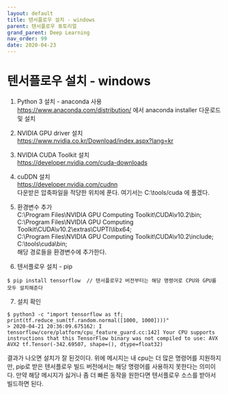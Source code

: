 ```yaml
---
layout: default
title: 텐서플로우 설치 - windows
parent: 텐서플로우 튜토리얼
grand_parent: Deep Learning
nav_order: 99
date: 2020-04-23
---
```


# 텐서플로우 설치 - windows

1. Python 3 설치 - anaconda 사용<br>
https://www.anaconda.com/distribution/ 에서 anaconda installer 다운로드 및 설치

2. NVIDIA GPU driver 설치<br>
https://www.nvidia.co.kr/Download/index.aspx?lang=kr

3. NVIDIA CUDA Toolkit 설치<br>
https://developer.nvidia.com/cuda-downloads

4. cuDDN 설치<br>
https://developer.nvidia.com/cudnn<br>
다운받은 압축파일을 적당한 위치에 푼다.
여기서는 C:\tools/cuda 에 풀겠다.

5. 환경변수 추가<br>
C:\\Program Files\\NVIDIA GPU Computing Toolkit\\CUDA\\v10.2\\bin;<br>
C:\\Program Files\\NVIDIA GPU Computing Toolkit\\CUDA\v10.2\\extras\\CUPTI\\libx64;<br>
C:\\Program Files\\NVIDIA GPU Computing Toolkit\\CUDA\\v10.2\\include;<br>
C:\\tools\\cuda\\bin;<br>
해당 경로들을 환경변수에 추가한다.

6. 텐서플로우 설치 - pip<br>
```
$ pip install tensorflow  // 텐서플로우2 버전부터는 해당 명령어로 CPU와 GPU를 모두 설치해준다
```

7. 설치 확인<br>
```
$ python3 -c "import tensorflow as tf; print(tf.reduce_sum(tf.random.normal([1000, 1000])))"
> 2020-04-21 20:36:09.675162: I tensorflow/core/platform/cpu_feature_guard.cc:142] Your CPU supports instructions that this TensorFlow binary was not compiled to use: AVX AVX2 tf.Tensor(-342.69507, shape=(), dtype=float32)
```
결과가 나오면 설치가 잘 된것이다.
위에 메시지는 내 cpu는 더 많은 명령어를 지원하지만, pip로 받은 텐서플로우 빌드 버전에서는 해당 명령어를 사용하지 못한다는 의미이다. 만약 해당 메시지가 싫거나 좀 더 빠른 동작을 원한다면 텐서플로우 소스를 받아서 빌드하면 된다.

